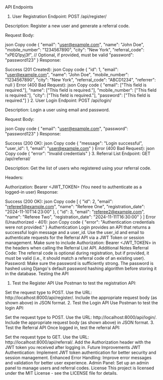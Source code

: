 API Endpoints
1. User Registration
Endpoint: POST /api/register/

Description: Register a new user and generate a referral code.

Request Body:

json
Copy code
{
  "email": "user@example.com",
  "name": "John Doe",
  "mobile_number": "1234567890",
  "city": "New York",
  "referral_code": "xPEQ1pyj3f",  // Optional, if provided, must be valid
  "password": "password123"
}
Response:

Success (201 Created):
json
Copy code
{
  "id": 1,
  "email": "user@example.com",
  "name": "John Doe",
  "mobile_number": "1234567890",
  "city": "New York",
  "referral_code": "ABCD1234",
  "referrer": null
}
Error (400 Bad Request):
json
Copy code
{
  "email": ["This field is required."],
  "name": ["This field is required."],
  "mobile_number": ["This field is required."],
  "city": ["This field is required."],
  "password": ["This field is required."]
}
2. User Login
Endpoint: POST /api/login/

Description: Login a user using email and password.

Request Body:

json
Copy code
{
  "email": "user@example.com",
  "password": "password123"
}
Response:

Success (200 OK):
json
Copy code
{
  "message": "Login successful",
  "user_id": 1,
  "email": "user@example.com"
}
Error (400 Bad Request):
json
Copy code
{
  "error": "Invalid credentials"
}
3. Referral List
Endpoint: GET /api/referral/

Description: Get the list of users who registered using your referral code.

Headers:

Authorization: Bearer <JWT_TOKEN> (You need to authenticate as a logged-in user)
Response:

Success (200 OK):
json
Copy code
[
  {
    "id": 2,
    "email": "referee1@example.com",
    "name": "Referee One",
    "registration_date": "2024-11-10T14:23:00"
  },
  {
    "id": 3,
    "email": "referee2@example.com",
    "name": "Referee Two",
    "registration_date": "2024-11-11T16:30:00"
  }
]
Error (Unauthorized - 401):
json
Copy code
{
  "error": "Authentication credentials were not provided."
}
Authentication
Login provides an API that returns a successful login message and a user_id.
Use the user_id and email to authenticate requests for the Referral API via a JWT Token or session management.
Make sure to include Authorization: Bearer <JWT_TOKEN> in the headers when calling the Referral List API.
Additional Notes
Referral Code: The referral code is optional during registration, but if provided, it must be valid (i.e., it should match a referral code of an existing user).
Password: Make sure the password is sufficiently strong. The password is hashed using Django's default password hashing algorithm before storing it in the database.
Testing the API
1. Test the Register API
Use Postman to test the registration API:

Set the request type to POST.
Use the URL: http://localhost:8000/api/register/.
Include the appropriate request body (as shown above) in JSON format.
2. Test the Login API
Use Postman to test the login API:

Set the request type to POST.
Use the URL: http://localhost:8000/api/login/.
Include the appropriate request body (as shown above) in JSON format.
3. Test the Referral API
Once logged in, test the referral API:

Set the request type to GET.
Use the URL: http://localhost:8000/api/referral/.
Add the Authorization header with the JWT token you received after logging in.
Future Improvements
JWT Authentication: Implement JWT token authentication for better security and session management.
Enhanced Error Handling: Improve error messages and validation for better user experience.
Admin Panel: Set up an admin panel to manage users and referral codes.
License
This project is licensed under the MIT License - see the LICENSE file for details.

